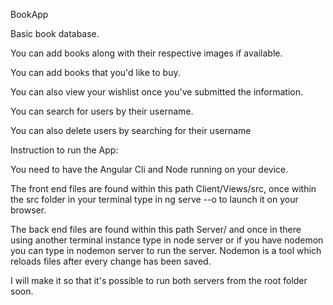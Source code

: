 BookApp

Basic book database.

You can add books along with their respective images if available.

You can add books that you'd like to buy.

You can also view your wishlist once you've submitted the information.

You can search for users by their username.

You can also delete users by searching for their username

Instruction to run the App:

You need to have the Angular Cli and Node running on your device.

The front end files are found within this path Client/Views/src, once within the src folder in your terminal type in ng serve --o to launch it on your browser.

The back end files are found within this path Server/ and once in there using another terminal instance type in node server or if you have nodemon you can type in nodemon server to run the server. Nodemon is a tool which reloads files after every change has been saved.


I will make it so that it's possible to run both servers from the root folder soon.
